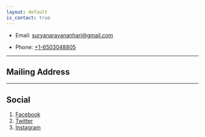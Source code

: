 ```yaml
---
layout: default
is_contact: true
---
```


* Email: [suryanarayananhari@gmail.com](mailto:suryanarayananhari@gmail.com)

* Phone: [+1-6503048805](tel:+16503048805)

---

## Mailing Address

---

## Social

1. [Facebook](#ecstaticindian)
2. [Twitter](#ecstaticindian)
3. [Instagram](#ecstaticindian)
